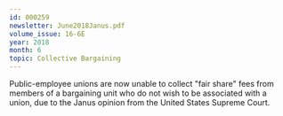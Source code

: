 ```yaml
---
id: 000259
newsletter: June2018Janus.pdf
volume_issue: 16-6E
year: 2018
month: 6
topic: Collective Bargaining
---
```


Public-employee unions are now unable to collect "fair share" fees from members of a bargaining unit who do not wish to be associated with a union, due to the Janus opinion from the United States Supreme Court.